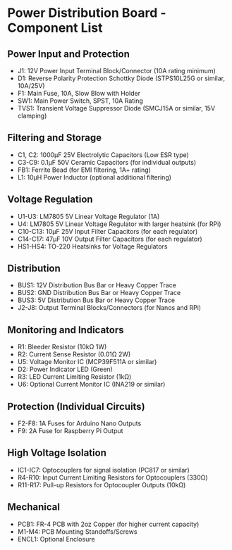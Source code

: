 # Power Distribution Board - Component List

## Power Input and Protection
- J1: 12V Power Input Terminal Block/Connector (10A rating minimum)
- D1: Reverse Polarity Protection Schottky Diode (STPS10L25G or similar, 10A/25V)
- F1: Main Fuse, 10A, Slow Blow with Holder
- SW1: Main Power Switch, SPST, 10A Rating
- TVS1: Transient Voltage Suppressor Diode (SMCJ15A or similar, 15V clamping)

## Filtering and Storage
- C1, C2: 1000μF 25V Electrolytic Capacitors (Low ESR type)
- C3-C9: 0.1μF 50V Ceramic Capacitors (for individual outputs)
- FB1: Ferrite Bead (for EMI filtering, 1A+ rating)
- L1: 10μH Power Inductor (optional additional filtering)

## Voltage Regulation
- U1-U3: LM7805 5V Linear Voltage Regulator (1A)
- U4: LM7805 5V Linear Voltage Regulator with larger heatsink (for RPi)
- C10-C13: 10μF 25V Input Filter Capacitors (for each regulator)
- C14-C17: 47μF 10V Output Filter Capacitors (for each regulator)
- HS1-HS4: TO-220 Heatsinks for Voltage Regulators

## Distribution
- BUS1: 12V Distribution Bus Bar or Heavy Copper Trace
- BUS2: GND Distribution Bus Bar or Heavy Copper Trace
- BUS3: 5V Distribution Bus Bar or Heavy Copper Trace
- J2-J8: Output Terminal Blocks/Connectors (for Nanos and RPi)

## Monitoring and Indicators
- R1: Bleeder Resistor (10kΩ 1W)
- R2: Current Sense Resistor (0.01Ω 2W)
- U5: Voltage Monitor IC (MCP39F511A or similar)
- D2: Power Indicator LED (Green)
- R3: LED Current Limiting Resistor (1kΩ)
- U6: Optional Current Monitor IC (INA219 or similar)

## Protection (Individual Circuits)
- F2-F8: 1A Fuses for Arduino Nano Outputs
- F9: 2A Fuse for Raspberry Pi Output

## High Voltage Isolation
- IC1-IC7: Optocouplers for signal isolation (PC817 or similar)
- R4-R10: Input Current Limiting Resistors for Optocouplers (330Ω)
- R11-R17: Pull-up Resistors for Optocoupler Outputs (10kΩ)

## Mechanical
- PCB1: FR-4 PCB with 2oz Copper (for higher current capacity)
- M1-M4: PCB Mounting Standoffs/Screws
- ENCL1: Optional Enclosure